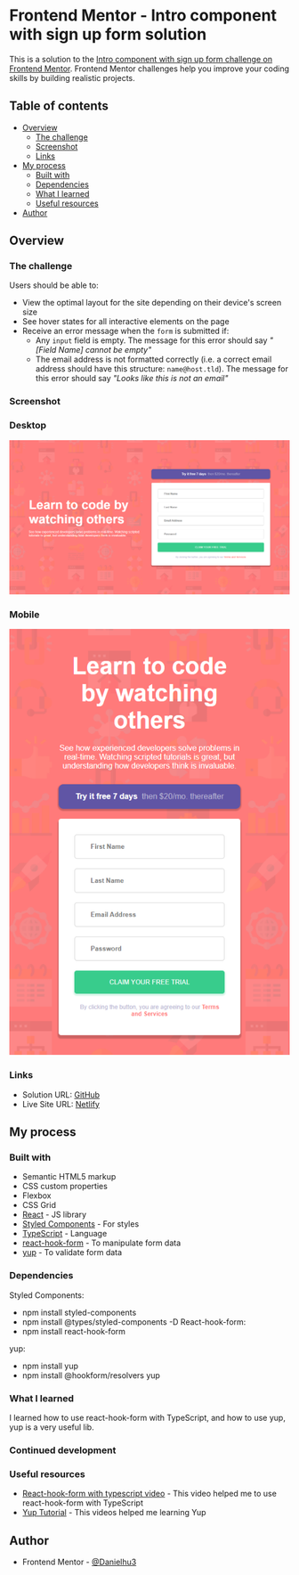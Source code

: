 # Frontend Mentor - Intro component with sign up form solution

This is a solution to the [Intro component with sign up form challenge on Frontend Mentor](https://www.frontendmentor.io/challenges/intro-component-with-signup-form-5cf91bd49edda32581d28fd1). Frontend Mentor challenges help you improve your coding skills by building realistic projects. 

## Table of contents

- [Overview](#overview)
  - [The challenge](#the-challenge)
  - [Screenshot](#screenshot)
  - [Links](#links)
- [My process](#my-process)
  - [Built with](#built-with)
  - [Dependencies](#dependencies)
  - [What I learned](#what-i-learned)
  - [Useful resources](#useful-resources)
- [Author](#author)


## Overview

### The challenge

Users should be able to:

- View the optimal layout for the site depending on their device's screen size
- See hover states for all interactive elements on the page
- Receive an error message when the `form` is submitted if:
  - Any `input` field is empty. The message for this error should say *"[Field Name] cannot be empty"*
  - The email address is not formatted correctly (i.e. a correct email address should have this structure: `name@host.tld`). The message for this error should say *"Looks like this is not an email"*

### Screenshot

### Desktop
<img src='src/screenshots/desktop.png'>

### Mobile
<img src='src/screenshots/mobile.png'>

### Links

- Solution URL: [GitHub](https://github.com/Danielhu3/intro-component-ts)
- Live Site URL: [Netlify](https://unique-fudge-6d90a2.netlify.app/)

## My process

### Built with

- Semantic HTML5 markup
- CSS custom properties
- Flexbox
- CSS Grid
- [React](https://reactjs.org/) - JS library
- [Styled Components](https://styled-components.com/) - For styles
- [TypeScript](https://www.typescriptlang.org/) - Language
- [react-hook-form](https://react-hook-form.com/) - To manipulate form data
- [yup](https://www.npmjs.com/package/yup) - To validate form data

### Dependencies

Styled Components:
  - npm install styled-components
  - npm install @types/styled-components -D
React-hook-form:
  - npm install react-hook-form

yup:
  - npm install yup
  - npm install @hookform/resolvers yup

### What I learned

I learned how to use react-hook-form with TypeScript, and how to use yup, yup is a very useful lib.

### Continued development


### Useful resources

- [React-hook-form with typescript video](https://www.youtube.com/watch?v=QEdm3EVrhY0&list=PL8YNlUoOZkkaAQmEGrom_INJeKmBctzZr&index=10&t=1154s&ab_channel=Huriel) - This video helped me to use react-hook-form with TypeScript
- [Yup Tutorial](https://www.youtube.com/watch?v=zLw18ESovBw&t=1059s&ab_channel=Huriel) - This videos helped me learning Yup



## Author
- Frontend Mentor - [@Danielhu3](https://www.frontendmentor.io/profile/Danielhu3)

